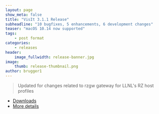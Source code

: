 ```yaml
---
layout: page
show_meta: false
title: "VisIt 3.1.1 Release"
subheadline: "10 bugfixes, 5 enhancements, 6 development changes"
teaser: "macOS 10.14 now supported"
tags:
    - post format
categories:
    - releases
header:
    image_fullwidth: release-banner.jpg
image:
    thumb: release-thumbnail.png
author: brugger1
---
```


> Updated for changes related to rzgw gateway for LLNL's RZ host profiles

* [Downloads](/releases-as-tables#latest)
* [More details](/releases/release-notes-3.1.1)
